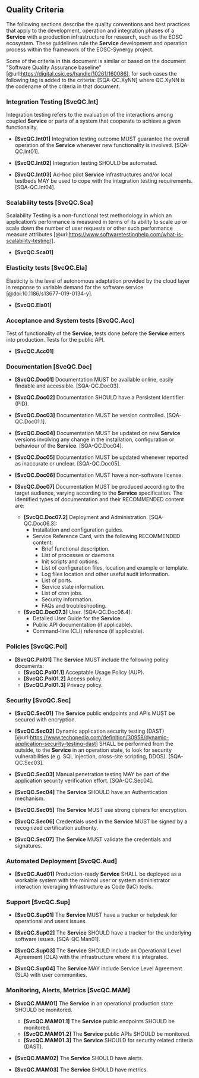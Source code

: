 ## Quality Criteria

The following sections describe the quality conventions and best
practices that apply to the development, operation and integration
phases of a **Service** with a production infrastructure for research,
such as the EOSC ecosystem. These guidelines rule the **Service** development
and operation process within the framework of the EOSC-Synergy project.

Some of the criteria in this document is similar or based on the
document "Software Quality Assurance baseline"
[@url:https://digital.csic.es/handle/10261/160086], for such cases the
following tag is added to the criteria: [SQA-QC.XyNN] where QC.XyNN is
the codename of the criteria in that document.

### Integration Testing [SvcQC.Int]

Integration testing refers to the evaluation of the interactions among
coupled **Service** or parts of a system that cooperate to achieve a given
functionality.

* **[SvcQC.Int01]** Integration testing outcome MUST guarantee the overall
operation of the  **Service** whenever new functionality is involved. [SQA-QC.Int01].

* **[SvcQC.Int02]** Integration testing SHOULD be automated.

* **[SvcQC.Int03]** Ad-hoc pilot **Service** infrastructures and/or local
testbeds MAY be used to cope with the integration testing requirements. [SQA-QC.Int04].

### Scalability tests [SvcQC.Sca]

Scalability Testing is a non-functional test methodology in which an
application’s performance is measured in terms of its ability to scale
up or scale down the number of user requests or other such performance
measure attributes [@url:https://www.softwaretestinghelp.com/what-is-scalability-testing/].

* **[SvcQC.Sca01]**

### Elasticity tests [SvcQC.Ela]

Elasticity is the level of autonomous adaptation provided by the
cloud layer in response to variable demand for the software
service [@doi:10.1186/s13677-019-0134-y].

* **[SvcQC.Ela01]**

### Acceptance and System tests [SvcQC.Acc]

Test of functionality of the **Service**, tests done before the **Service**
enters into production. Tests for the public API.

* **[SvcQC.Acc01]**

### Documentation [SvcQC.Doc]

* **[SvcQC.Doc01]** Documentation MUST be available online, easily
findable and accessible. [SQA-QC.Doc03].

* **[SvcQC.Doc02]** Documentation SHOULD have a Persistent Identifier (PID).

* **[SvcQC.Doc03]** Documentation MUST be version controlled. [SQA-QC.Doc01.1].

* **[SvcQC.Doc04]** Documentation MUST be updated on new **Service** versions
involving any change in the installation, configuration or behaviour of
the **Service**. [SQA-QC.Doc04].

* **[SvcQC.Doc05]** Documentation MUST be updated whenever reported
as inaccurate or unclear. [SQA-QC.Doc05].

* **[SvcQC.Doc06]** Documentation MUST have a non-software license.

* **[SvcQC.Doc07]** Documentation MUST be produced according to the
target audience, varying according to the **Service** specification.
The identified types of documentation and their RECOMMENDED content are:

  * **[SvcQC.Doc07.2]** Deployment and Administration. [SQA-QC.Doc06.3]:
    * Installation and configuration guides.
    * Service Reference Card, with the following RECOMMENDED content:
      * Brief functional description.
      * List of processes or daemons.
      * Init scripts and options.
      * List of configuration files, location and example or template.
      * Log files location and other useful audit information.
      * List of ports.
      * Service state information.
      * List of cron jobs.
      * Security information.
      * FAQs and troubleshooting.
  * **[SvcQC.Doc07.3]** User. [SQA-QC.Doc06.4]:
    * Detailed User Guide for the **Service**.
    * Public API documentation (if applicable).
    * Command-line (CLI) reference (if applicable).

### Policies [SvcQC.Pol]

* **[SvcQC.Pol01]** The **Service** MUST include the following policy documents:
  * **[SvcQC.Pol01.1]** Acceptable Usage Policy (AUP).
  * **[SvcQC.Pol01.2]** Access policy.
  * **[SvcQC.Pol01.3]** Privacy policy.

### Security [SvcQC.Sec]

* **[SvcQC.Sec01]** The **Service** public endpoints and APIs MUST be secured
with encryption.

* **[SvcQC.Sec02]** Dynamic application security testing (DAST)
[@url:https://www.techopedia.com/definition/30958/dynamic-application-security-testing-dast]
SHALL be performed from the outside, to the **Service** in an operation
state, to look for security vulnerabilities (e.g. SQL injection,
cross-site scripting, DDOS). [SQA-QC.Sec03].

* **[SvcQC.Sec03]** Manual penetration testing MAY be part of the
application security  verification effort. [SQA-QC.Sec04].

* **[SvcQC.Sec04]** The **Service** SHOULD have an Authentication mechanism.

* **[SvcQC.Sec05]** The **Service** MUST use strong ciphers for encryption.

* **[SvcQC.Sec06]** Credentials used in the **Service** MUST be signed by
a recognized certification authority.

* **[SvcQC.Sec07]** The **Service** MUST validate the credentials and signatures.

### Automated Deployment [SvcQC.Aud]

* **[SvcQC.Aud01]** Production-ready **Service** SHALL be deployed as
a workable system with the minimal user or system administrator interaction
leveraging Infrastructure as Code (IaC) tools.

### Support [SvcQC.Sup]

* **[SvcQC.Sup01]** The **Service** MUST have a tracker or helpdesk
for operational and users issues.

* **[SvcQC.Sup02]** The **Service** SHOULD have a tracker for the
underlying software issues. [SQA-QC.Man01].

* **[SvcQC.Sup03]** The **Service** SHOULD include an Operational
Level Agreement (OLA) with the infrastructure where it is integrated.

* **[SvcQC.Sup04]** The **Service** MAY include Service Level
Agreement (SLA) with user communities.

### Monitoring, Alerts, Metrics [SvcQC.MAM]

* **[SvcQC.MAM01]** The **Service** in an operational production state SHOULD be monitored.
  * **[SvcQC.MAM01.1]** The **Service** public endpoints SHOULD be monitored.
  * **[SvcQC.MAM01.2]** The **Service** public APIs SHOULD be monitored.
  * **[SvcQC.MAM01.3]** The **Service** SHOULD for security related criteria (DAST).

* **[SvcQC.MAM02]** The **Service** SHOULD have alerts.

* **[SvcQC.MAM03]** The **Service** SHOULD have metrics.
